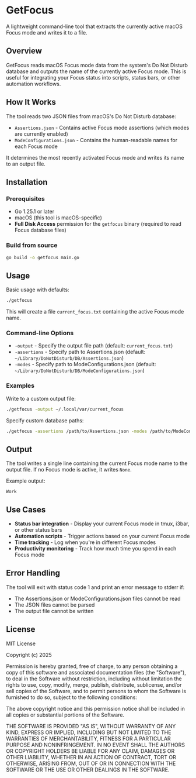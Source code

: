 # GetFocus

A lightweight command-line tool that extracts the currently active macOS Focus mode and writes it to a file.

## Overview

GetFocus reads macOS Focus mode data from the system's Do Not Disturb database and outputs the name of the currently active Focus mode. This is useful for integrating your Focus status into scripts, status bars, or other automation workflows.

## How It Works

The tool reads two JSON files from macOS's Do Not Disturb database:

- `Assertions.json` - Contains active Focus mode assertions (which modes are currently enabled)
- `ModeConfigurations.json` - Contains the human-readable names for each Focus mode

It determines the most recently activated Focus mode and writes its name to an output file.

## Installation

### Prerequisites

- Go 1.25.1 or later
- macOS (this tool is macOS-specific)
- **Full Disk Access** permission for the `getfocus` binary (required to read Focus database files)

### Build from source

```bash
go build -o getfocus main.go
```

## Usage

Basic usage with defaults:

```bash
./getfocus
```

This will create a file `current_focus.txt` containing the active Focus mode name.

### Command-line Options

- `-output` - Specify the output file path (default: `current_focus.txt`)
- `-assertions` - Specify path to Assertions.json (default: `~/Library/DoNotDisturb/DB/Assertions.json`)
- `-modes` - Specify path to ModeConfigurations.json (default: `~/Library/DoNotDisturb/DB/ModeConfigurations.json`)

### Examples

Write to a custom output file:

```bash
./getfocus -output ~/.local/var/current_focus
```

Specify custom database paths:

```bash
./getfocus -assertions /path/to/Assertions.json -modes /path/to/ModeConfigurations.json
```

## Output

The tool writes a single line containing the current Focus mode name to the output file.
If no Focus mode is active, it writes `None`.

Example output:

```plain
Work
```

## Use Cases

- **Status bar integration** - Display your current Focus mode in tmux, i3bar, or other status bars
- **Automation scripts** - Trigger actions based on your current Focus mode
- **Time tracking** - Log when you're in different Focus modes
- **Productivity monitoring** - Track how much time you spend in each Focus mode

## Error Handling

The tool will exit with status code 1 and print an error message to stderr if:

- The Assertions.json or ModeConfigurations.json files cannot be read
- The JSON files cannot be parsed
- The output file cannot be written

## License

MIT License

Copyright (c) 2025

Permission is hereby granted, free of charge, to any person obtaining a copy
of this software and associated documentation files (the "Software"), to deal
in the Software without restriction, including without limitation the rights
to use, copy, modify, merge, publish, distribute, sublicense, and/or sell
copies of the Software, and to permit persons to whom the Software is
furnished to do so, subject to the following conditions:

The above copyright notice and this permission notice shall be included in all
copies or substantial portions of the Software.

THE SOFTWARE IS PROVIDED "AS IS", WITHOUT WARRANTY OF ANY KIND, EXPRESS OR
IMPLIED, INCLUDING BUT NOT LIMITED TO THE WARRANTIES OF MERCHANTABILITY,
FITNESS FOR A PARTICULAR PURPOSE AND NONINFRINGEMENT. IN NO EVENT SHALL THE
AUTHORS OR COPYRIGHT HOLDERS BE LIABLE FOR ANY CLAIM, DAMAGES OR OTHER
LIABILITY, WHETHER IN AN ACTION OF CONTRACT, TORT OR OTHERWISE, ARISING FROM,
OUT OF OR IN CONNECTION WITH THE SOFTWARE OR THE USE OR OTHER DEALINGS IN THE
SOFTWARE.
